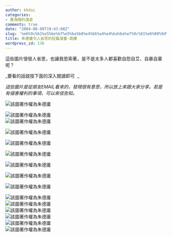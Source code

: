 ```yaml
---
author: kkdai
categories:
- 書海裡的漫遊
comments: true
date: "2004-08-09T19:43:08Z"
slug: '%e6%9c%b1%e5%be%b7%e5%ba%b8%e4%bb%a4%e4%ba%ba%e7%9c%81%e6%80%9d%e7%9a%84%e7%9f%ad%e7%af%87%e6%bc%ab%e7%95%ab-%e8%b7%b3%e6%a8%93'
title: 朱德庸令人省思的短篇漫畫-跳樓
wordpress_id: 136
---
```


這些圖片很發人省思，也讓我思索著，是不是太多人都喜歡自怨自艾、自暴自棄呢？

_要看的話就按下面的深入閱讀即可  _

_這些圖片是從朋友EMAIL看來的，發現很有意思，所以放上來跟大家分享。若是有侵害權利的事項，可以來信告知。_


<!--more-->
![該圖著作權為朱德庸](http://www.evanlin.com/blog/archives/0809/01.jpg)  

![該圖著作權為朱德庸](http://www.evanlin.com/blog/archives/0809/02.jpg)  
![該圖著作權為朱德庸](http://www.evanlin.com/blog/archives/0809/03.jpg)
  

![該圖著作權為朱德庸](http://www.evanlin.com/blog/archives/0809/04.jpg)   

![該圖著作權為朱德庸](http://www.evanlin.com/blog/archives/0809/05.jpg)
  

![該圖著作權為朱德庸](http://www.evanlin.com/blog/archives/0809/06.jpg)   

![該圖著作權為朱德庸](http://www.evanlin.com/blog/archives/0809/06.jpg)   

![該圖著作權為朱德庸](http://www.evanlin.com/blog/archives/0809/07.jpg)   

![該圖著作權為朱德庸](http://www.evanlin.com/blog/archives/0809/08.jpg)   

![該圖著作權為朱德庸](http://www.evanlin.com/blog/archives/0809/09.jpg)   
![該圖著作權為朱德庸](http://www.evanlin.com/blog/archives/0809/10.jpg)   
![該圖著作權為朱德庸](http://www.evanlin.com/blog/archives/0809/11.jpg)  
![該圖著作權為朱德庸](http://www.evanlin.com/blog/archives/0809/12.jpg)  
![該圖著作權為朱德庸](http://www.evanlin.com/blog/archives/0809/13.jpg)  
![該圖著作權為朱德庸](http://www.evanlin.com/blog/archives/0809/14.jpg)
